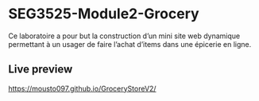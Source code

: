 # SEG3525-Module2-Grocery
 Ce laboratoire a pour but la construction d’un mini site web dynamique permettant à un usager de faire l’achat d’items dans une épicerie en ligne.

## Live preview

https://mousto097.github.io/GroceryStoreV2/
